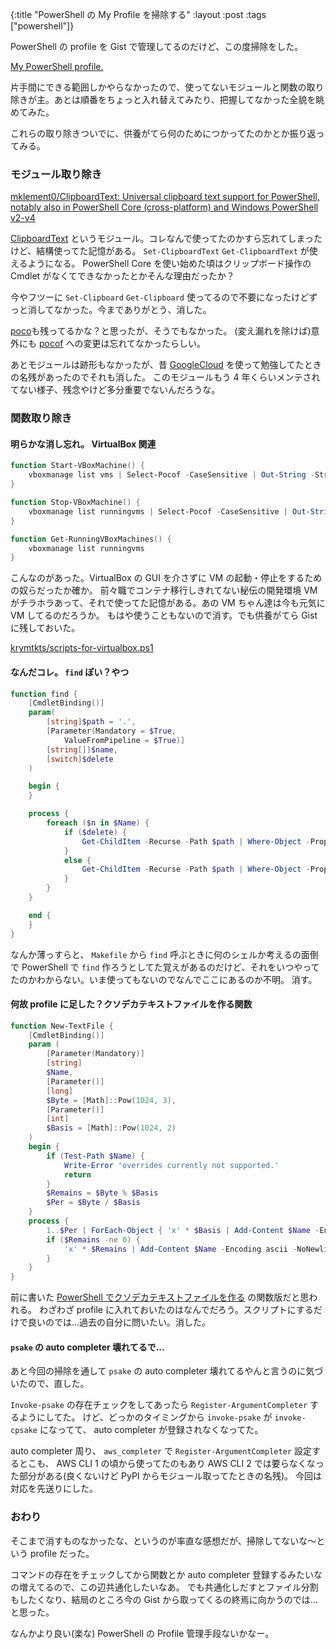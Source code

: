 {:title "PowerShell の My Profile を掃除する"
:layout :post
:tags ["powershell"]}

PowerShell の profile を Gist で管理してるのだけど、この度掃除をした。

[My PowerShell profile.](https://gist.github.com/krymtkts/f8af667c32b16fc28a815243b316c5be)

片手間にできる範囲しかやらなかったので、使ってないモジュールと関数の取り除きが主。あとは順番をちょっと入れ替えてみたり、把握してなかった全貌を眺めてみた。

これらの取り除きついでに、供養がてら何のためにつかってたのかとか振り返ってみる。

### モジュール取り除き

[mklement0/ClipboardText: Universal clipboard text support for PowerShell, notably also in PowerShell Core (cross-platform) and Windows PowerShell v2-v4](https://github.com/mklement0/ClipboardText)

[ClipboardText](https://www.powershellgallery.com/packages/ClipboardText/0.1.8) というモジュール。コレなんで使ってたのかすら忘れてしまったけど、結構使ってた記憶がある。
`Set-ClipboardText` `Get-ClipboardText` が使えるようになる。
PowerShell Core を使い始めた頃はクリップボード操作の Cmdlet がなくてできなかったとかそんな理由だったか？

今やフツーに `Set-Clipboard` `Get-Clipboard` 使ってるので不要になったけどずっと消してなかった。今までありがとう、消した。

[poco](https://www.powershellgallery.com/packages/poco/1.1.0)も残ってるかな？と思ったが、そうでもなかった。
(変え漏れを除けば)意外にも [pocof](https://www.powershellgallery.com/packages/pocof/0.2.0-alpha) への変更は忘れてなかったらしい。

あとモジュールは跡形もなかったが、昔 [GoogleCloud](https://www.powershellgallery.com/packages/GoogleCloud/1.0.1.10) を使って勉強してたときの名残があったのでそれも消した。
このモジュールもう 4 年くらいメンテされてない様子、残念やけど多分重要でないんだろうな。

### 関数取り除き

#### 明らかな消し忘れ。 VirtualBox 関連

```powershell
function Start-VBoxMachine() {
    vboxmanage list vms | Select-Pocof -CaseSensitive | Out-String -Stream | Select-String -Pattern '\{(.+)\}' | ForEach-Object { vboxmanage startvm ($_.Matches[0].Groups['1'].Value) --type headless }
}

function Stop-VBoxMachine() {
    vboxmanage list runningvms | Select-Pocof -CaseSensitive | Out-String -Stream | Select-String -Pattern '\{(.+)\}' | ForEach-Object { vboxmanage controlvm ($_.Matches[0].Groups['1'].Value) poweroff }
}

function Get-RunningVBoxMachines() {
    vboxmanage list runningvms
}
```

こんなのがあった。VirtualBox の GUI を介さずに VM の起動・停止をするための奴らだったか確か。
前々職でコンテナ移行しきれてない秘伝の開発環境 VM がチラホラあって、それで使ってた記憶がある。あの VM ちゃん達は今も元気に VM してるのだろうか。
もはや使うこともないので消す。でも供養がてら Gist に残しておいた。

[krymtkts/scripts-for-virtualbox.ps1](https://gist.github.com/krymtkts/47f70697cbe006e81d7fd801e1e3b351)

#### なんだコレ。 `find` ぽい？やつ

```powershell
function find {
    [CmdletBinding()]
    param(
        [string]$path = '.',
        [Parameter(Mandatory = $True,
            ValueFromPipeline = $True)]
        [string[]]$name,
        [switch]$delete
    )

    begin {
    }

    process {
        foreach ($n in $Name) {
            if ($delete) {
                Get-ChildItem -Recurse -Path $path | Where-Object -Property Name -Like $n | Remove-Item
            }
            else {
                Get-ChildItem -Recurse -Path $path | Where-Object -Property Name -Like $n
            }
        }
    }

    end {
    }
}
```

なんか薄っすらと、 `Makefile` から `find` 呼ぶときに何のシェルか考えるの面倒で PowerShell で `find` 作ろうとしてた覚えがあるのだけど、それをいつやってたのかわからない。いま使ってもないのでなんでここにあるのか不明。
消す。

#### 何故 profile に足した？クソデカテキストファイルを作る関数

```powershell
function New-TextFile {
    [CmdletBinding()]
    param (
        [Parameter(Mandatory)]
        [string]
        $Name,
        [Parameter()]
        [long]
        $Byte = [Math]::Pow(1024, 3),
        [Parameter()]
        [int]
        $Basis = [Math]::Pow(1024, 2)
    )
    begin {
        if (Test-Path $Name) {
            Write-Error 'overrides currently not supported.'
            return
        }
        $Remains = $Byte % $Basis
        $Per = $Byte / $Basis
    }
    process {
        1..$Per | ForEach-Object { 'x' * $Basis | Add-Content $Name -Encoding ascii -NoNewline }
        if ($Remains -ne 0) {
            'x' * $Remains | Add-Content $Name -Encoding ascii -NoNewline
        }
    }
}
```

前に書いた [PowerShell でクソデカテキストファイルを作る](/posts/2022-03-13-create-huge-text-file-in-pwsh) の関数版だと思われる。
わざわざ profile に入れておいたのはなんでだろう。スクリプトにするだけで良いのでは...過去の自分に問いたい。消した。

#### `psake` の auto completer 壊れてるで...

あと今回の掃除を通して `psake` の auto completer 壊れてるやんと言うのに気づいたので、直した。

`Invoke-psake` の存在チェックをしてあったら `Register-ArgumentCompleter` するようにしてた。
けど、どっかのタイミングから `invoke-psake` が `invoke-cpsake` になってて、 auto completer が登録されなくなってた。

auto completer 周り、 `aws_completer` で `Register-ArgumentCompleter` 設定するとこも、 AWS CLI 1 の頃から使ってたのもあり AWS CLI 2 では要らなくなった部分がある(良くないけど PyPI からモジュール取ってたときの名残)。
今回は対応を先送りにした。

### おわり

そこまで消すものなかったな、というのが率直な感想だが、掃除してないな～という profile だった。

コマンドの存在をチェックしてから関数とか auto completer 登録するみたいなの増えてるので、この辺共通化したいなあ。
でも共通化しだすとファイル分割もしたくなり、結局のところ今の Gist から取ってくるの終焉に向かうのでは...と思った。

なんかより良い(楽な) PowerShell の Profile 管理手段ないかなー。
